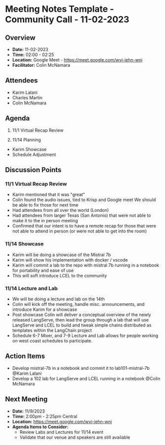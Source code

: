 
# Meeting Notes Template - Community Call - 11-02-2023

## Overview
* **Date:** 11-02-2023
* **Time:** 02:00 - 02:25
* **Location:** Google Meet - https://meet.google.com/wvi-iehn-wnj
* **Facilitator:** Colin McNamara

## Attendees
* Karim Lalani
* Charles Martin
* Colin McNamara


## Agenda
1. 11/1 Virtual Recap Review 

2. 11/14 Planning
* Karim Showcase
* Schedule Adjustment


## Discussion Points

### 11/1 Virtual Recap Review
* Karim mentioned that it was "great"
* Colin found the audio issues, tied to Krisp and Google meet
    We should be able to fix those for next time
* Had attendees from all over the world (London)
* Had attendees from larger Texas (San Antonio) that were not able to make it to the in person meeting
* Confirmed that our intent is to have a remote recap for those that were not able to attend in person (or were not able to get into the room)

### 11/14 Showcase
* Karim will be doing a showcase of the Mistral 7b
* Karim will show his implementation with docker / vscode
* Karim will commit a lab to the repo with mistral 7b running in a notebook for portability and ease of use
* This will soft introduce LCEL to the community

### 11/14 Lecture and Lab
* We will be doing a lecture and lab on the 14th
* Colin will kick off the meeting, handle misc. announcements, and introduce Karim for a showcase
* Post showcase Colin will deliver a conceptual overview of the newly released LangServe, then lead the group through a lab that will use LangServe and LCEL to build and tweak simple chains distributed as templates within the LangChain project
* Schedule 6-7 Mixer, and 7-9 Lecture and Lab allows for people working on west coast schedules to participate.

## Action Items
* Develop mistral-7b in a notebook and commit it to lab101-mistral-7b @Karim Lalani
* Develop a 102 lab for LangServe and LCEL running in a notebook @Colin McNamara


## Next Meeting
* **Date:** 11/9/2023 
* **Time:** 2:00pm - 2:25pm Central
* **Location:** https://meet.google.com/wvi-iehn-wnj
* **Agenda Items to Consider:** 
    * Review Labs and Lectures for 11/14 event
    * Validate that our venue and speakers are still available

